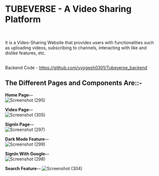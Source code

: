<h1> TUBEVERSE - A Video Sharing Platform </h1>
<br>

It is a Video-Sharing Website that provides users with functionalities such as uploading videos, subscribing to channels, interacting with like and dislike features, etc.


<br>  Backend Code - https://github.com/yyogesh0301/Tubeverse_backend
<br>
<h2>The Different Pages and Components Are::- </h2>

**Home Page--**  <br>
![Screenshot (295)](https://github.com/yyogesh0301/Tubeverse_frontend/assets/101698207/6f289b23-c2ae-4376-89f7-b285b77d45de)


**Video Page--**  <br>
![Screenshot (305)](https://github.com/yyogesh0301/Tubeverse_frontend/assets/101698207/589b2308-a5c5-42c9-959f-e30689b8ba71)


**SignIn Page--**    <br>
![Screenshot (297)](https://github.com/yyogesh0301/Tubeverse_frontend/assets/101698207/a0763047-a20f-496e-8b19-03f59a3fb9a9)


**Dark Mode Feature--**   <br>
![Screenshot (299)](https://github.com/yyogesh0301/Tubeverse_frontend/assets/101698207/9c42b494-e39d-40f5-acfb-3c143cd801dc)

**SignIn With Google--**  <br>
![Screenshot (298)](https://github.com/yyogesh0301/Tubeverse_frontend/assets/101698207/220b5ef7-de0d-42f0-a662-436c3d0e4bde)


**Search Feature--** 
![Screenshot (304)](https://github.com/yyogesh0301/Tubeverse_frontend/assets/101698207/b1685a44-ea2f-4d85-b2e1-f83e3daebb7d)

